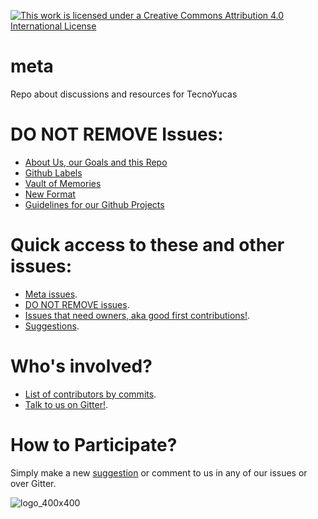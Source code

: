 [![This work is licensed under a Creative Commons Attribution 4.0 International License](https://i.creativecommons.org/l/by/4.0/80x15.png)](http://creativecommons.org/licenses/by/4.0/)

# meta
Repo about discussions and resources for TecnoYucas

# DO NOT REMOVE Issues:
- [About Us, our Goals and this Repo](https://github.com/tecnoyucas/meta/issues/1)
- [Github Labels](https://github.com/tecnoyucas/meta/issues/2)
- [Vault of Memories](https://github.com/tecnoyucas/meta/issues/3)
- [New Format](https://github.com/tecnoyucas/meta/issues/4)
- [Guidelines for our Github Projects](https://github.com/tecnoyucas/meta/issues/10)

# Quick access to these and other issues:
- [Meta issues](https://github.com/tecnoyucas/meta/labels/meta).
- [DO NOT REMOVE issues](https://github.com/tecnoyucas/meta/labels/DO%20NOT%20REMOVE).
- [Issues that need owners, aka good first contributions!](https://github.com/tecnoyucas/meta/labels/needs%20owner).
- [Suggestions](https://github.com/tecnoyucas/meta/labels/suggestion).

# Who's involved?
- [List of contributors by commits](https://github.com/tecnoyucas/meta/graphs/contributors).
- [Talk to us on Gitter!](https://gitter.im/tecnoyucas).

# How to Participate?
Simply make a new [suggestion](https://github.com/tecnoyucas/meta/labels/suggestion) or comment to us in any of our issues or over Gitter.

![logo_400x400](https://user-images.githubusercontent.com/417016/36344515-8b373d1e-13e9-11e8-829d-d8fe76e3da75.png)
